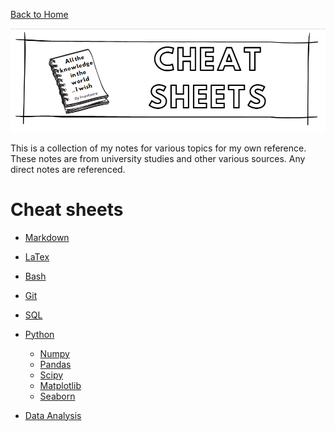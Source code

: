 [Back to Home](https://teanlouise.github.io/)

![cheatsheets](./images/title_cheatsheets.png)

This is a collection of my notes for various topics for my own reference. These 
notes are from university studies and other various sources. Any direct notes 
are referenced.

# Cheat sheets
- [Markdown](https://teanlouise.github.io/cheatsheets/Markdown)
- [LaTex](https://teanlouise.github.io/cheatsheets/LaTex)

- [Bash](https://teanlouise.github.io/cheatsheets/Bash)
- [Git](https://teanlouise.github.io/cheatsheets/Git)

- [SQL](https://teanlouise.github.io/cheatsheets/SQL)
- [Python](https://teanlouise.github.io/cheatsheets/Python)
    - [Numpy](https://teanlouise.github.io/cheatsheets/Numpy) 
    - [Pandas](https://teanlouise.github.io/cheatsheets/Pandas)
    - [Scipy](https://teanlouise.github.io/cheatsheets/Scipy)
    - [Matplotlib](https://teanlouise.github.io/cheatsheets/Matplotlib)
    - [Seaborn](https://teanlouise.github.io/cheatsheets/Seaborn)

- [Data Analysis](https://teanlouise.github.io/cheatsheets/DataAnalysis)

